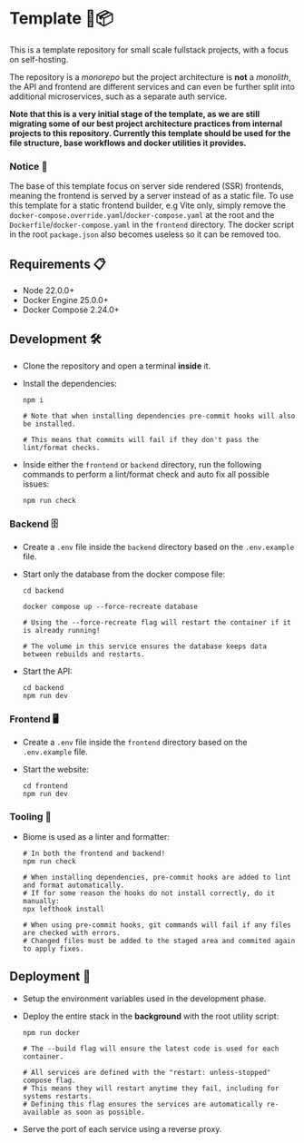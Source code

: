 # Template 📝📦

This is a template repository for small scale fullstack projects, with a focus on self-hosting.

The repository is a _monorepo_ but the project architecture is **not** a _monolith_, the API and frontend are different services and can even be further split into additional microservices, such as a separate auth service.

**Note that this is a very initial stage of the template, as we are still migrating some of our best project architecture practices from internal projects to this repository. Currently this template should be used for the file structure, base workflows and docker utilities it provides.**

### Notice 🚨

The base of this template focus on server side rendered (SSR) frontends, meaning the frontend is served by a server instead of as a static file. To use this template for a static frontend builder, e.g Vite only, simply remove the `docker-compose.override.yaml`/`docker-compose.yaml` at the root and the `Dockerfile`/`docker-compose.yaml` in the `frontend` directory. The docker script in the root `package.json` also becomes useless so it can be removed too.

## Requirements 📋

- Node 22.0.0+
- Docker Engine 25.0.0+
- Docker Compose 2.24.0+

## Development 🛠️

- Clone the repository and open a terminal **inside** it.

- Install the dependencies:

    ```shell
    npm i

    # Note that when installing dependencies pre-commit hooks will also be installed.

    # This means that commits will fail if they don't pass the lint/format checks.
    ```

- Inside either the `frontend` or `backend` directory, run the following commands to perform a lint/format check and auto fix all possible issues:

    ```shell
    npm run check
    ```

### Backend 🗄️

- Create a `.env` file inside the `backend` directory based on the `.env.example` file.

- Start only the database from the docker compose file:

    ```shell
    cd backend

    docker compose up --force-recreate database

    # Using the --force-recreate flag will restart the container if it is already running!

    # The volume in this service ensures the database keeps data between rebuilds and restarts.
    ```

- Start the API:

    ```shell
    cd backend
    npm run dev
    ```

### Frontend 🖥️

- Create a `.env` file inside the `frontend` directory based on the `.env.example` file.

- Start the website:

    ```shell
    cd frontend
    npm run dev
    ```

### Tooling 🧰

- Biome is used as a linter and formatter:

    ```shell
    # In both the frontend and backend!
    npm run check

    # When installing dependencies, pre-commit hooks are added to lint and format automatically.
    # If for some reason the hooks do not install correctly, do it manually:
    npx lefthook install

    # When using pre-commit hooks, git commands will fail if any files are checked with errors.
    # Changed files must be added to the staged area and commited again to apply fixes.
    ```

## Deployment 🚀

- Setup the environment variables used in the development phase.

- Deploy the entire stack in the **background** with the root utility script:

    ```shell
    npm run docker

    # The --build flag will ensure the latest code is used for each container.

    # All services are defined with the "restart: unless-stopped" compose flag.
    # This means they will restart anytime they fail, including for systems restarts.
    # Defining this flag ensures the services are automatically re-available as soon as possible.
    ```
- Serve the port of each service using a reverse proxy.
